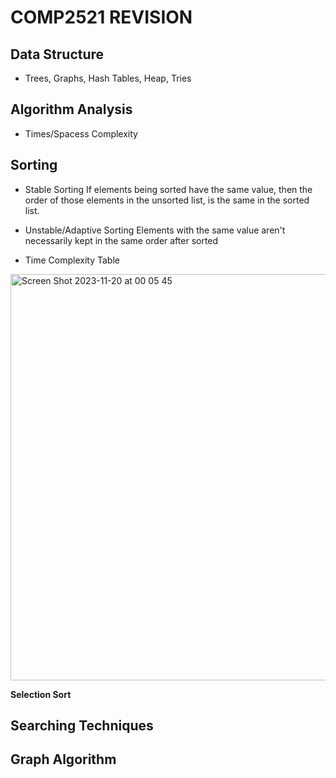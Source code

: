 # COMP2521 REVISION

## Data Structure
- Trees, Graphs, Hash Tables, Heap, Tries

## Algorithm Analysis
- Times/Spacess Complexity

## Sorting
- Stable Sorting
  If elements being sorted have the same value, then the order of those elements in the unsorted list, is the same in the sorted list.

- Unstable/Adaptive Sorting
  Elements with the same value aren't necessarily kept in the same order after sorted

- Time Complexity Table
  
<img width="650" alt="Screen Shot 2023-11-20 at 00 05 45" src="https://github.com/Natalie-2004/COMP2521_REVISION/assets/62165943/f00d67a4-4797-4314-baeb-1ac449790e83">

**Selection Sort**


## Searching Techniques

## Graph Algorithm
